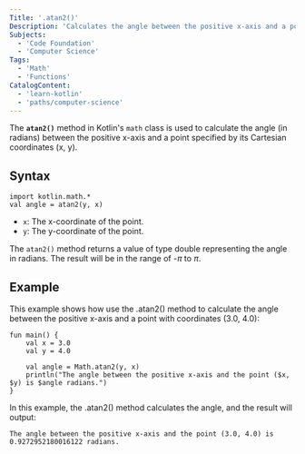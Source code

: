 ```yaml
---
Title: '.atan2()'
Description: 'Calculates the angle between the positive x-axis and a point (x, y) in radians.'
Subjects:
  - 'Code Foundation'
  - 'Computer Science'
Tags:
  - 'Math'
  - 'Functions'
CatalogContent:
  - 'learn-kotlin'
  - 'paths/computer-science'
---
```


The **`atan2()`** method in Kotlin's `math` class is used to calculate the angle (in radians) between the positive x-axis and a point specified by its Cartesian coordinates (x, y).

## Syntax

```pseudo
import kotlin.math.*
val angle = atan2(y, x)
```

- `x`: The x-coordinate of the point.
- `y`: The y-coordinate of the point.

The `atan2()` method returns a value of type double representing the angle in radians. The result will be in the range of *-π* to *π*.

## Example

This example shows how use the .atan2() method to calculate the angle between the positive x-axis and a point with coordinates (3.0, 4.0):

```
fun main() {
    val x = 3.0
    val y = 4.0

    val angle = Math.atan2(y, x)
    println("The angle between the positive x-axis and the point ($x, $y) is $angle radians.")
}
```

In this example, the .atan2() method calculates the angle, and the result will output:

```shell
The angle between the positive x-axis and the point (3.0, 4.0) is 0.9272952180016122 radians.
```
